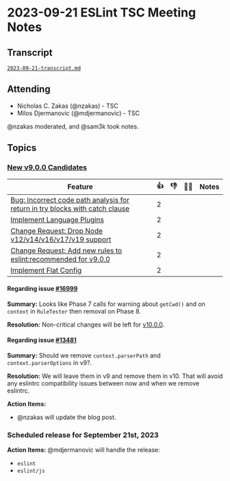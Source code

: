 # 2023-09-21 ESLint TSC Meeting Notes

## Transcript

[`2023-09-21-transcript.md`](2023-09-21-transcript.md)

## Attending

* Nicholas C. Zakas (@nzakas) - TSC
* Milos Djermanovic (@mdjermanovic) - TSC

@nzakas moderated, and @sam3k took notes.

## Topics

### [New v9.0.0 Candidates](https://github.com/orgs/eslint/projects/4)

| Feature | 👍 | 👎 | 🤷‍♂️ | Notes |
| ------- | -- | -- | - | ----- |
| [Bug: Incorrect code path analysis for return in try blocks with catch clause](https://github.com/eslint/eslint/issues/17579) | 2 | | | |
| [Implement Language Plugins](https://github.com/eslint/eslint/issues/16999) | 2 | | | |
| [Change Request: Drop Node v12/v14/v16/v17/v19 support](https://github.com/eslint/eslint/issues/17595) | 2 | | | |
| [Change Request: Add new rules to eslint:recommended for v9.0.0](https://github.com/eslint/eslint/issues/17596) | 2 | | | |
| [Implement Flat Config](https://github.com/eslint/eslint/issues/13481) | 2 | | | |

#### Regarding issue [#16999](https://github.com/eslint/eslint/issues/16999)

**Summary:** Looks like Phase 7 calls for warning about `getCwd()` and on `context` in `RuleTester` then removal on Phase 8.

**Resolution:** Non-critical changes will be left for [v10.0.0](https://github.com/orgs/eslint/projects/6/).

#### Regarding issue [#13481](https://github.com/eslint/eslint/issues/13481)

**Summary:** Should we remove `context.parserPath` and `context.parserOptions` in v9?.

**Resolution:** We will leave them in v9 and remove them in v10. That will avoid any eslintrc compatibility issues between now and when we remove eslintrc.

**Action Items:** 
* @nzakas will update the blog post.

### Scheduled release for September 21st, 2023

**Action Items:** @mdjermanovic will handle the release:
* `eslint`
* `eslint/js`